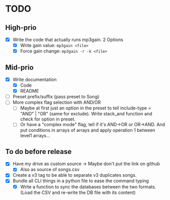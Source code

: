 # TODO
## High-prio
- [x] Write the code that actually runs mp3gain. 2 Options
  - [x] Write gain value: `mp3gain <file>`
  - [x] Force gain change: `mp3gain -r -k <file>`

## Mid-prio
- [x] Write documentation
  - [x] Code
  - [x] README

- [ ] Preset prefix/suffix (pass preset to Song)
- [ ] More complex flag selection with AND/OR
  - [ ] Maybe at first just an option in the preset to tell include-type = "AND" | "OR" (same for exclude). Write stack_and function and check for option in preset.
  - [ ] Or have a "complex mode" flag, tell if it's AND->OR or OR->AND. And put conditions in arrays of arrays and apply operation 1 between level1 arrays...

## To do before release
- [x] Have my drive as custom source -> Maybe don't put the link on github
  - [x] Also as source of songs.csv

- [x] Create a v3 tag to be able to separate v3 duplicates songs.
- [x] Bundle all CLI things in a python file to ease the command typing
  - [x] Write a function to sync the databases between the two formats. (Load the CSV and re-write the DB file with its content)
